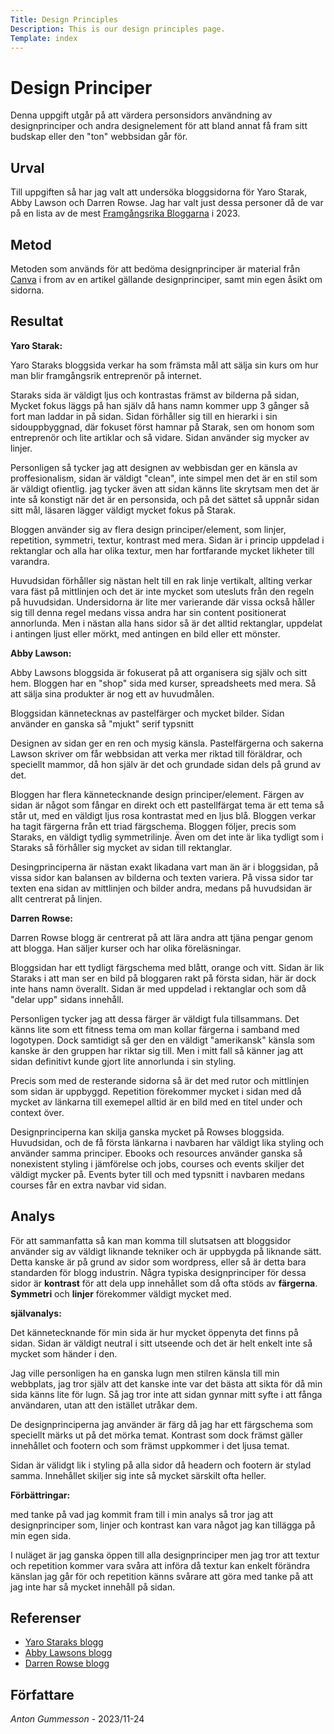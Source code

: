 ```yaml
---
Title: Design Principles
Description: This is our design principles page.
Template: index
---
```


Design Principer
=======================

Denna uppgift utgår på att värdera personsidors användning av designprinciper och andra designelement för att bland annat få fram sitt budskap eller den "ton" webbsidan går för.

Urval
-----------------------

Till uppgiften så har jag valt att undersöka bloggsidorna för Yaro Starak, Abby Lawson och Darren Rowse. Jag har valt just dessa personer då de var på en lista av de mest <a href="https://createandgo.com/highest-paid-bloggers">Framgångsrika Bloggarna</a> i 2023.

Metod
-----------------------

Metoden som används för att bedöma designprinciper är material från <a href="https://www.canva.com/learn/design-elements-principles/">Canva</a> i from av en artikel gällande designprinciper, samt min egen åsikt om sidorna.

Resultat
-----------------------

<b class="bigger-bread">Yaro Starak:</b>

Yaro Staraks bloggsida verkar ha som främsta mål att sälja sin kurs om hur man blir framgångsrik entreprenör på internet.

Staraks sida är väldigt ljus och kontrastas främst av bilderna på sidan, Mycket fokus läggs på han själv då hans namn kommer upp 3 gånger så fort man laddar in på sidan. Sidan förhåller sig till en hierarki i sin sidouppbyggnad, där fokuset först hamnar på Starak, sen om honom som entreprenör och lite artiklar och så vidare. Sidan använder sig mycker av linjer.

Personligen så tycker jag att designen av webbisdan ger en känsla av proffesionalism, sidan är väldigt "clean", inte simpel men det är en stil som är väldigt ofientlig. jag tycker även att sidan känns lite skrytsam men det är inte så konstigt när det är en personsida, och på det sättet så uppnår sidan sitt mål, läsaren lägger väldigt mycket fokus på Starak.

Bloggen använder sig av flera design principer/element, som linjer, repetition, symmetri, textur, kontrast med mera. Sidan är i princip uppdelad i rektanglar och alla har olika textur, men har fortfarande mycket likheter till varandra. 

Huvudsidan förhåller sig nästan helt till en rak linje vertikalt, allting verkar vara fäst på mittlinjen och det är inte mycket som utesluts från den regeln på huvudsidan. Undersidorna är lite mer varierande där vissa också håller sig till denna regel medans vissa andra har sin content positionerat annorlunda. Men i nästan alla hans sidor så är det alltid rektanglar, uppdelat i antingen ljust eller mörkt, med antingen en bild eller ett mönster.

<b class="bigger-bread">Abby Lawson:</b>

Abby Lawsons bloggsida är fokuserat på att organisera sig själv och sitt hem. Bloggen har en "shop" sida med kurser, spreadsheets med mera. Så att sälja sina produkter är nog ett av huvudmålen.

Bloggsidan kännetecknas av pastelfärger och mycket bilder. Sidan använder en ganska så "mjukt" serif typsnitt 

Designen av sidan ger en ren och mysig känsla. Pastelfärgerna och sakerna Lawson skriver om får webbsidan att verka mer riktad till föräldrar, och speciellt mammor, då hon själv är det och grundade sidan dels på grund av det.

Bloggen har flera kännetecknande design principer/element. Färgen av sidan är något som fångar en direkt och ett pastellfärgat tema är ett tema så står ut, med en väldigt ljus rosa kontrastat med en ljus blå. Bloggen verkar ha tagit färgerna från ett triad färgschema. Bloggen följer, precis som Staraks, en väldigt tydlig symmetrilinje. Även om det inte är lika tydligt som i Staraks så förhåller sig mycket av sidan till rektanglar.

Desingprinciperna är nästan exakt likadana vart man än är i bloggsidan, på vissa sidor kan balansen av bilderna och texten variera. På vissa sidor tar texten ena sidan av mittlinjen och bilder andra, medans på huvudsidan är allt centrerat på linjen.

<b class="bigger-bread">Darren Rowse:</b>

Darren Rowse blogg är centrerat på att lära andra att tjäna pengar genom att blogga. Han säljer kurser och har olika föreläsningar.

Bloggsidan har ett tydligt färgschema med blått, orange och vitt. Sidan är lik Staraks i att man ser en bild på bloggaren rakt på första sidan, här är dock inte hans namn överallt. Sidan är med uppdelad i rektanglar och som då "delar upp" sidans innehåll. 

Personligen tycker jag att dessa färger är väldigt fula tillsammans. Det känns lite som ett fitness tema om man kollar färgerna i samband med logotypen. Dock samtidigt så ger den en väldigt "amerikansk" känsla som kanske är den gruppen har riktar sig till. Men i mitt fall så känner jag att sidan definitivt kunde gjort lite annorlunda i sin styling.

Precis som med de resterande sidorna så är det med rutor och mittlinjen som sidan är uppbyggd. Repetition förekommer mycket i sidan med då mycket av länkarna till exemepel alltid är en bild med en titel under och context över.

Designprinciperna kan skilja ganska mycket på Rowses bloggsida. Huvudsidan, och de få första länkarna i navbaren har väldigt lika styling och använder samma principer. Ebooks och resources använder ganska så nonexistent styling i jämförelse och jobs, courses och events skiljer det väldigt mycker på. Events byter till och med typsnitt i navbaren medans courses får en extra navbar vid sidan.

Analys
-----------------------

För att sammanfatta så kan man komma till slutsatsen att bloggsidor använder sig av väldigt liknande tekniker och är uppbygda på liknande sätt. Detta kanske är på grund av sidor som wordpress, eller så är detta bara standarden för blogg industrin. Några typiska designprinciper för dessa sidor är <b>kontrast</b> för att dela upp innehållet som då ofta stöds av <b>färgerna</b>. <b>Symmetri</b> och <b>linjer</b> förekommer väldigt mycket med.

<b class="bigger-bread">självanalys:</b>

Det kännetecknande för min sida är hur mycket öppenyta det finns på sidan. Sidan är väldigt neutral i sitt utseende och det är helt enkelt inte så mycket som händer i den.

Jag ville personligen ha en ganska lugn men stilren känsla till min webbplats, jag tror själv att det kanske inte var det bästa att sikta för då min sida känns lite för lugn. Så jag tror inte att sidan gynnar mitt syfte i att fånga användaren, utan att den istället utråkar dem.

De designprinciperna jag använder är färg då jag har ett färgschema som speciellt märks ut på det mörka temat. Kontrast som dock främst gäller innehållet och footern och som främst uppkommer i det ljusa temat. 

Sidan är välidgt lik i styling på alla sidor då headern och footern är stylad samma. Innehållet skiljer sig inte så mycket särskilt ofta heller.

<b class="bigger-bread">Förbättringar:</b>

med tanke på vad jag kommit fram till i min analys så tror jag att designprinciper som, linjer och kontrast kan vara något jag kan tillägga på min egen sida.

I nuläget är jag ganska öppen till alla designprinciper men jag tror att textur och repetition kommer vara svåra att införa då textur kan enkelt förändra känslan jag går för och repetition känns svårare att göra med tanke på att jag inte har så mycket innehåll på sidan.

Referenser
-----------------------
<ul class="mini-list">
<li><a href="https://yaro.blog/">Yaro Staraks blogg</a></li>
<li><a href="https://justagirlandherblog.com/">Abby Lawsons blogg</a></li>
<li><a href="https://problogger.com/">Darren Rowse blogg</a></li>
</ul>

Författare
-----------------------

<i>Anton Gummesson</i> - 2023/11-24




<!-- som verkar ha ett filter på sig för att få dem mörkare -->